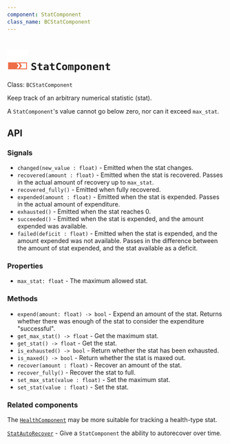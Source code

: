 ```yaml
---
component: StatComponent
class_name: BCStatComponent
---
```


# <img src="../addons/bc-components/stat/stat.svg" width="48" height="48"> `StatComponent`

Class: `BCStatComponent`

Keep track of an arbitrary numerical statistic (stat).

A `StatComponent`'s value cannot go below zero, nor can it exceed `max_stat`.

## API

### Signals

- `changed(new_value : float)` - Emitted when the stat changes.
- `recovered(amount : float)` - Emitted when the stat is recovered.  Passes in the actual amount of recovery up to `max_stat`.
- `recovered_fully()` - Emitted when fully recovered.
- `expended(amount : float)` - Emitted when the stat is expended.  Passes in the actual amount of expenditure.
- `exhausted()` - Emitted when the stat reaches 0.
- `succeeded()` - Emitted when the stat is expended, and the amount expended was available.
- `failed(deficit : float)` - Emitted when the stat is expended, and the amount expended was not available. Passes in the difference between the amount of stat expended, and the stat available as a deficit.

### Properties

- `max_stat: float` - The maximum allowed stat.

### Methods

- `expend(amount: float) -> bool` - Expend an amount of the stat.  Returns whether there was enough of the stat to consider the expenditure "successful".
- `get_max_stat() -> float` - Get the maximum stat.
- `get_stat() -> float` - Get the stat.
- `is_exhausted() -> bool` - Return whether the stat has been exhausted.
- `is_maxed() -> bool` - Return whether the stat is maxed out.
- `recover(amount : float)` - Recover an amount of the stat.
- `recover_fully()` - Recover the stat to full.
- `set_max_stat(value : float)` - Set the maximum stat.
- `set_stat(value : float)` - Set the stat.

### Related components

The [`HealthComponent`](health.md) may be more suitable for tracking a health-type stat.

[`StatAutoRecover`](stat_auto_recover.md) - Give a `StatComponent` the ability to autorecover over time.
